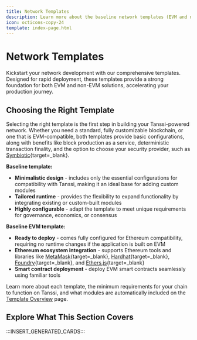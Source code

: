 ```yaml
---
title: Network Templates
description: Learn more about the baseline network templates (EVM and non-EVM) that support Tanssi out of the box to help you kickstart your network development.
icon: octicons-copy-24
template: index-page.html
---
```


# Network Templates 

Kickstart your network development with our comprehensive templates. Designed for rapid deployment, these templates provide a strong foundation for both EVM and non-EVM solutions, accelerating your production journey.

## Choosing the Right Template

Selecting the right template is the first step in building your Tanssi-powered network. Whether you need a standard, fully customizable blockchain, or one that is EVM-compatible, both templates provide basic configurations, along with benefits like block production as a service, deterministic transaction finality, and the option to choose your security provider, such as [Symbiotic](https://symbiotic.fi/){target=\_blank}.

**Baseline template:**

- **Minimalistic design** - includes only the essential configurations for compatibility with Tanssi, making it an ideal base for adding custom modules
- **Tailored runtime** - provides the flexibility to expand functionality by integrating existing or custom-built modules
- **Highly configurable** - adapt the template to meet unique requirements for governance, economics, or consensus

**Baseline EVM template:**

- **Ready to deploy** - comes fully configured for Ethereum compatibility, requiring no runtime changes if the application is built on EVM
- **Ethereum ecosystem integration** - supports Ethereum tools and libraries like [MetaMask](https://metamask.io){target=\_blank}, [Hardhat](https://hardhat.org/){target=\_blank}, [Foundry](https://book.getfoundry.sh/){target=\_blank}, and [Ethers.js](https://docs.ethers.org/){target=\_blank}
- **Smart contract deployment** - deploy EVM smart contracts seamlessly using familiar tools

Learn more about each template, the minimum requirements for your chain to function on Tanssi, and  what modules are automatically included on the [Template Overview](/builders/build/templates/overview/) page.

## Explore What This Section Covers

:::INSERT_GENERATED_CARDS:::
